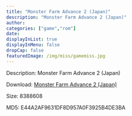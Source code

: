 ```yaml
---
title: "Monster Farm Advance 2 (Japan)"
description: "Monster Farm Advance 2 (Japan)"
author: 
categories: ["game","rom"]
date: 
displayInList: true
displayInMenu: false
dropCap: false
featuredImage: /img/miss/gamemiss.jpg
---
```


Description: Monster Farm Advance 2 (Japan)

Download: <a style="text-decoration:underline;" href="https://mega.nz/#!yfR2kQCL!Dj9IIaYgGJM6-Py7Lwk2mpf0P7wGI2Wk3qJL9_mamQ8" target = "_blank" rel = "nofollow" > Monster Farm Advance 2 (Japan)</a>

Size: 8388608

MD5: E44A2AF9631DF8D957A0F3925B4DE3BA

